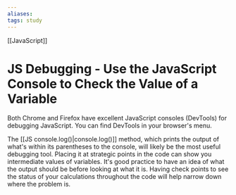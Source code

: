 ```yaml
---
aliases:
tags: study
---
```

[[JavaScript]]
# JS Debugging - Use the JavaScript Console to Check the Value of a Variable
Both Chrome and Firefox have excellent JavaScript consoles (DevTools) for debugging JavaScript.
You can find DevTools in your browser's menu.

The [[JS console.log()|console.log()]] method, which prints the output of what's within its parentheses to the console, will likely be the most useful debugging tool. Placing it at strategic points in the code can show you intermediate values of variables. It's good practice to have an idea of what the output should be before looking at what it is. Having check points to see the status of your calculations throughout the code will help narrow down where the problem is.